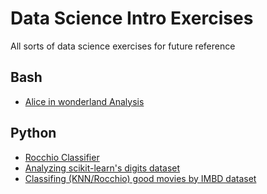   # Data Science Intro Exercises
  All sorts of data science exercises for future reference
  ## Bash
  * [Alice in wonderland Analysis](/Lab1)
  ## Python
  * [Rocchio Classifier](/Lab5)
  * [Analyzing scikit-learn's digits dataset](/lab6)
  * [Classifing (KNN/Rocchio) good movies by IMBD dataset](/HW4)
